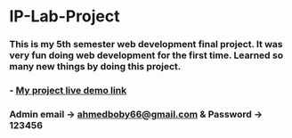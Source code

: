 # IP-Lab-Project

### This is my 5th semester web development final project. It was very fun doing web development for the first time. Learned so many new things by doing this project.

### - [My project live demo link](https://library66.tech)


### Admin email -> ahmedboby66@gmail.com & Password -> 123456 
